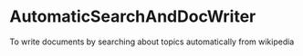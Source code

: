 # AutomaticSearchAndDocWriter
To write documents by searching about topics automatically from wikipedia
